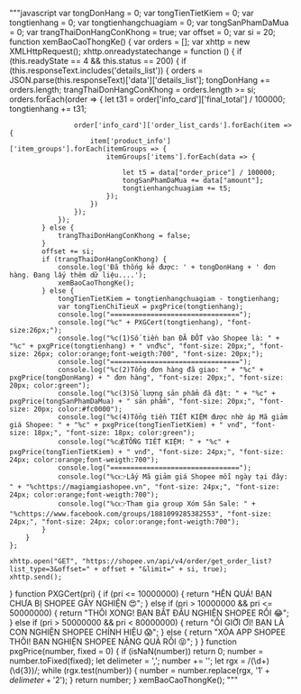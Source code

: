 """javascript
var tongDonHang = 0;
var tongTienTietKiem = 0;
var tongtienhang = 0;
var tongtienhangchuagiam = 0;
var tongSanPhamDaMua = 0;
var trangThaiDonHangConKhong = true;
var offset = 0;
var si = 20;
function xemBaoCaoThongKe() {
    var orders = [];
    var xhttp = new XMLHttpRequest();
    xhttp.onreadystatechange = function () {
        if (this.readyState == 4 && this.status == 200) {
            if (this.responseText.includes('details_list')) {
                orders = JSON.parse(this.responseText)['data']['details_list'];
                tongDonHang += orders.length;
                trangThaiDonHangConKhong = orders.length >= si;
                orders.forEach(order => {
                    let t31 = order['info_card']['final_total'] / 100000;
                    tongtienhang += t31;

                    order['info_card']['order_list_cards'].forEach(item => {
                        item['product_info']['item_groups'].forEach(itemGroups => {
                            itemGroups['items'].forEach(data => {

                                let t5 = data["order_price"] / 100000;
                                tongSanPhamDaMua += data["amount"];
                                tongtienhangchuagiam += t5;
                            });
                        })
                    });
                });
            } else {
                trangThaiDonHangConKhong = false;
            }
            offset += si;
            if (trangThaiDonHangConKhong) {
                console.log('Đã thống kê được: ' + tongDonHang + ' đơn hàng. Đang lấy thêm dữ liệu....');
                xemBaoCaoThongKe();
            } else {
                tongTienTietKiem = tongtienhangchuagiam - tongtienhang;
                var tongTienChiTieuX = pxgPrice(tongtienhang);
                console.log("================================");
                console.log("%c" + PXGCert(tongtienhang), "font-size:26px;");
                console.log("%c(1)Số tiền bạn ĐÃ ĐỐT vào Shopee là: " + "%c" + pxgPrice(tongtienhang) + " vnđ%c", "font-size: 20px;", "font-size: 26px; color:orange;font-weigth:700", "font-size: 20px;");
                console.log("================================");
                console.log("%c(2)Tổng đơn hàng đã giao: " + "%c" + pxgPrice(tongDonHang) + " đơn hàng", "font-size: 20px;", "font-size: 20px; color:green");
                console.log("%c(3)Số lượng sản phẩm đã đặt: " + "%c" + pxgPrice(tongSanPhamDaMua) + " sản phẩm", "font-size: 20px;", "font-size: 20px; color:#fc0000");
                console.log("%c(4)Tổng tiền TIẾT KIỆM được nhờ áp Mã giảm giá Shopee: " + "%c" + pxgPrice(tongTienTietKiem) + " vnđ", "font-size: 18px;", "font-size: 18px; color:green");
                console.log("%c💰TỔNG TIẾT KIỆM: " + "%c" + pxgPrice(tongTienTietKiem) + " vnđ", "font-size: 24px;", "font-size: 24px; color:orange;font-weigth:700");
                console.log("================================");
                console.log("%c👉Lấy Mã giảm giá Shopee mỗi ngày tại đây: " + "%chttps://magiamgiashopee.vn", "font-size: 24px;", "font-size: 24px; color:orange;font-weigth:700");
                console.log("%c👉Tham gia group Xóm Săn Sale: " + "%chttps://www.facebook.com/groups/1881099285382553", "font-size: 24px;", "font-size: 24px; color:orange;font-weigth:700");
            }
        }
    };

    xhttp.open("GET", "https://shopee.vn/api/v4/order/get_order_list?list_type=3&offset=" + offset + "&limit=" + si, true);
    xhttp.send();
}
function PXGCert(pri) {
    if (pri <= 10000000) {
        return "HÊN QUÁ! BẠN CHƯA BỊ SHOPEE GÂY NGHIỆN 😍";
    } else if (pri > 10000000 && pri <= 50000000) {
        return "THÔI XONG! BẠN BẮT ĐẦU NGHIỆN SHOPEE RỒI 😂";
    } else if (pri > 50000000 && pri < 80000000) {
        return "ỐI GIỜI ƠI! BẠN LÀ CON NGHIỆN SHOPEE CHÍNH HIỆU 😱";
    } else {
        return "XÓA APP SHOPEE THÔI! BẠN NGHIỆN SHOPEE NẶNG QUÁ RỒI 😝";
    }
}
function pxgPrice(number, fixed = 0) {
    if (isNaN(number)) return 0;
    number = number.toFixed(fixed);
    let delimeter = ',';
    number += '';
    let rgx = /(\d+)(\d{3})/;
    while (rgx.test(number)) {
        number = number.replace(rgx, '$1' + delimeter + '$2');
    }
    return number;
}
xemBaoCaoThongKe();
"""
